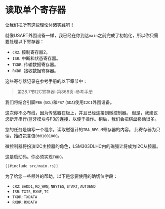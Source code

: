 # 读取单个寄存器

让我们把所有这些理论付诸实践吧！

就像USART外围设备一样，我已经在你到达`main`之前完成了初始化，所以你只需要处理以下寄存器：

- `CR2`. 控制寄存器2。
- `ISR`. 中断和状态寄存器。
- `TXDR`. 传输数据寄存器。
- `RXDR`. 接收数据寄存器。

这些寄存器记录在参考手册的以下章节中：

> 第28.7节I2C寄存器-第868页-参考手册

我们将结合引脚`PB6` (`SCL`)和`PB7` (`SDA`)使用`I2C1`外围设备。

这次你不必布线，因为传感器在板上，并且已经连接到微控制器。
但是，我建议您断开串行/蓝牙模块与F3的连接，以便于操作。稍后，我们会把棋盘移动很多。

您的任务是编写一个程序，读取磁强计的`IRA_REG_M`寄存器的内容。
此寄存器为只读，始终包含值`0b01001000`。

微控制器将扮演I2C主控器的角色，LSM303DLHC内的磁强计将成为I2C从控器。

这是启动码。你必须实现`TODO`。

``` rust
{{#include src/main.rs}}
```

为了给您一些额外的帮助，以下是您要使用的确切位字段：

- `CR2`: `SADD1`, `RD_WRN`, `NBYTES`, `START`, `AUTOEND`
- `ISR`: `TXIS`, `RXNE`, `TC`
- `TXDR`: `TXDATA`
- `RXDR`: `RXDATA`
